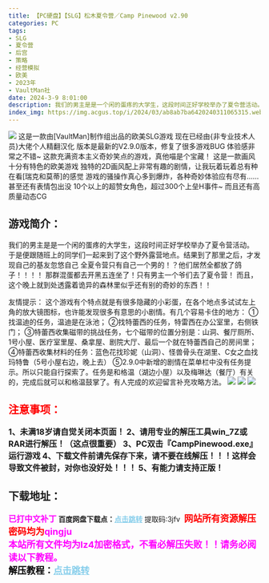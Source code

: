 ```yaml
---
title: 【PC硬盘】【SLG】松木夏令营／Camp Pinewood v2.90
categories: PC
tags:
- SLG
- 夏令营
- 后宫
- 策略
- 经营模拟
- 欧美
- 2023年
- VaultMan社
date: 2024-3-9 8:01:00
description: 我们的男主是是一个闲的蛋疼的大学生，这段时间正好学校举办了夏令营活动。于是便跟随班上的同学们一起来到了这个野外露营地点。结果到了那里之后，才发现自己的基友忽悠自己全夏令营只有自己一个男的！？他们居然全都放了鸽子！！！！那群混蛋都去开黑五连坐了！只有男主一个爷们去了夏令营！
index_img: https://img.acgus.top/i/2024/03/ab8ab7ba6420240311065315.webp
---
```

![](https://img.acgus.top/i/2024/03/ab8ab7ba6420240311065315.webp)
这是一款由[VaultMan]制作组出品的欧美SLG游戏
现在已经由{非专业技术人员}大佬个人精翻汉化
版本是最新的V2.9.0版本，修复了很多游戏BUG
体验感非常之不错~
这款充满资本主义奇妙笑点的游戏，真他喵是个宝藏！
这是一款画风十分有特色的欧美游戏
独特的2D画风配上非常有趣的剧情，让我玩着玩着总有种在看[瑞克和莫蒂]的感觉
游戏的骚操作真心多到爆炸，各种奇妙体验应有尽有……甚至还有表情包出没
10个以上的超赞女角色，超过300个上垒H事件~
而且还有高质量动态CG

## 游戏简介：
我们的男主是是一个闲的蛋疼的大学生，这段时间正好学校举办了夏令营活动。
于是便跟随班上的同学们一起来到了这个野外露营地点。结果到了那里之后，才发现自己的基友忽悠自己
全夏令营只有自己一个男的！？他们居然全都放了鸽子！！！！
那群混蛋都去开黑五连坐了！只有男主一个爷们去了夏令营！
而且，这个晚上就到处透露着诡异的森林里似乎还有别的奇妙的东西！！

友情提示：
这个游戏有个特点就是有很多隐藏的小彩蛋，在各个地点多试试左上角的放大镜图标，也许能发现很多有意思的小剧情。有几个容易卡住的地方：
①找温迪的任务，温迪是在泳池；
②找特蕾西的任务，特雷西在办公室里，右侧铁门；
③特蕾西收集磁带的挑战任务，七个磁带的位置分别是：山洞、餐厅厕所、1号小屋、医疗室里屋、桑拿屋、剧院大厅、最后一个就在特蕾西自己的房间里；
④特蕾西收集材料的任务：蓝色花找珍妮（山洞）、怪兽骨头在湖里、C女之血找玛特鲁（5号小屋右边，晚上去）
⑤2.9.0中新增的剧情在菜单栏中没有任务提示。所以只能自行探索了。任务是和格温（湖边小屋）以及梅琳达（餐厅）有关的，完成后就可以和格温鼓掌了。有人完成的欢迎留言补充攻略方法。
![](https://img.acgus.top/i/2024/03/b34168cc9d20240311065317.webp)
![](https://img.acgus.top/i/2024/03/58f3134c7520240311065318.webp)
![](https://img.acgus.top/i/2024/03/7bcbd7c9d720240311065321.webp)





## <font color=#FF0000 >注意事项：</font>
<font size=3><b>1、未满18岁请自觉关闭本页面！
2、请用专业的解压工具win_7Z或RAR进行解压！（这点很重要）
3、PC双击『CampPinewood.exe』运行游戏
4、下载文件前请先保存下来，请不要在线解压！！！这样会导致文件被封，对你也没好处！！！
5、有能力请支持正版！</b></font>

## 下载地址：
<font color=#FF00FF size=3><b>已打中文补丁</b></font>
<b>百度网盘下载点：</b><a href="https://pan.baidu.com/s/1ld_JACeFInbcFTaSYypZMg?pwd=3jfv" style="color: #87CEEB;"><b>点击跳转</b></a> 提取码:3jfv
<a style="padding: 0" href="https://post.qingju.org/AD/"><img style="max-width:100%" src="https://img.acgus.top/i/2024/07/478f689b8021d8d499ab43d21acf137a.gif" alt=""></a>
<b><font color=#FF0000 size=4>网站所有资源解压密码均为</b></font><b><font color=#FF00FF size=4>qingju</font><font color=#FF0000 ></font></b><br><b><font color=#FF00FF size=4>本站所有文件均为lz4加密格式，不看必解压失败！！请务必阅读以下教程。</b></font><br><b><font color=#000 size=4>解压教程：</b><a href="https://post.qingju.org/tutorial/000/" style="color: #87CEEB;"><b>点击跳转</b></a>